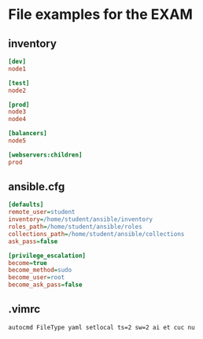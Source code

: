 # File examples for the EXAM

## inventory

```ini
[dev]
node1

[test]
node2

[prod]
node3
node4

[balancers]
node5

[webservers:children]
prod
```

## ansible.cfg

```ini
[defaults]
remote_user=student
inventory=/home/student/ansible/inventory
roles_path=/home/student/ansible/roles
collections_path=/home/student/ansible/collections
ask_pass=false

[privilege_escalation]
become=true
become_method=sudo
become_user=root
become_ask_pass=false
```

## .vimrc

```vim
autocmd FileType yaml setlocal ts=2 sw=2 ai et cuc nu
```
